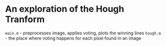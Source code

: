 # An exploration of the Hough Tranform

`main.m` - preprocesses image, applies voting, plots the winning lines
`hough.m` -  the place where voting happens for each pixel found in an image